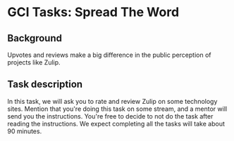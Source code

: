 # GCI Tasks: Spread The Word

## Background

Upvotes and reviews make a big difference in the public perception of
projects like Zulip. 

## Task description

In this task, we will ask you to rate and review Zulip on some technology sites. Mention that you're doing this task on some stream, and a mentor will send you the instructions. You're free to decide to not do the task after reading the instructions. We expect completing all the tasks will take about 90 minutes. 